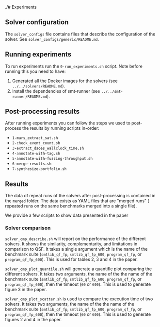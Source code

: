 ./# Experiments

## Solver configuration

The `solver_configs` file contains files that describe the configuration
of the solver. See `solver_configs/generic/README.md`.

## Running experiments

To run experiments run the `0-run_experiments.sh` script.
Note before running this you need to have:

1. Generated all the Docker images for the solvers (see `../../solvers/README.md`).
2. Install the dependencies of smt-runner (see `../../smt-runner/README.md`).

## Post-processing results

After running experiments you can follow the steps we used to post-process the
results by running scripts in-order:

- `1-mars_extract_sat.sh`
- `2-check_event_count.sh`
- `3-extract_dsoes_wallclock_time.sh`
- `4-annotate-with-tag.sh`
- `5-annotate-with-fuzzing-throughput.sh`
- `6-merge-results.sh`
- `7-synthesize-portfolio.sh`

## Results

The data of repeat runs of the solvers after post-processing is contained in
the `merged` folder. The data exists as YAML files that are "merged runs" (
repeated runs on the same benchmarks merged into a single file).

We provide a few scripts to show data presented in the paper

### Solver comparison

`solver_cmp_describe.sh` will report on the performance of the different
solvers. It shows the similarity, complementarity, and limitations in
comparison to QSF. It takes a single argument which is the name of
the benchmark suite (`smtlib_qf_fp`, `smtlib_qf_fp_600`, `program_qf_fp`, or `program_qf_fp_600`). This is used for
tables 2, 3 and 4 in the paper.

`solver_cmp_plot_quantile.sh` will generate a quantifle plot comparing the
different solvers. It takes two arguments, the name of the the name of the benchmark
suite (`smtlib_qf_fp`, `smtlib_qf_fp_600`, `program_qf_fp`, or `program_qf_fp_600`), then the timeout (`60` or `600`).  This is used to generate
figure 3 in the paper.

`solver_cmp_plot_scatter.sh` is used to compare the execution time of two
solvers. It takes two arguments, the name of the the name of the benchmark
suite (`smtlib_qf_fp`, `smtlib_qf_fp_600`, `program_qf_fp`, or `program_qf_fp_600`), then the timeout (`60` or `600`). This is used to generate figures 2 and 4 in the
paper.
